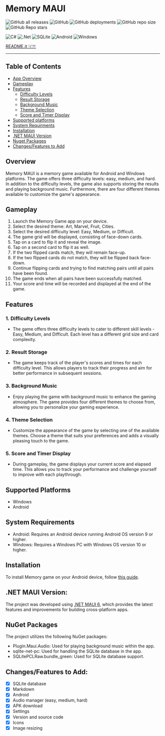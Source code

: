 # Memory MAUI

![GitHub all releases](https://img.shields.io/github/downloads/GiorgioCitterio/MemoryMAUI/total)
![GitHub](https://img.shields.io/github/license/GiorgioCitterio/MemoryMAUI)
![GitHub deployments](https://img.shields.io/github/deployments/GiorgioCitterio/MemoryMAUI/github-pages)
![GitHub repo size](https://img.shields.io/github/repo-size/GiorgioCitterio/MemoryMAUI)
![GitHub Repo stars](https://img.shields.io/github/stars/GiorgioCitterio/MemoryMAUI)

![C#](https://img.shields.io/badge/c%23-%23239120.svg?style=for-the-badge&logo=c-sharp&logoColor=white)
![.Net](https://img.shields.io/badge/.NET-5C2D91?style=for-the-badge&logo=.net&logoColor=white)
![SQLite](https://img.shields.io/badge/sqlite-%2307405e.svg?style=for-the-badge&logo=sqlite&logoColor=white)
![Android](https://img.shields.io/badge/Android-3DDC84?style=for-the-badge&logo=android&logoColor=white)
![Windows](https://img.shields.io/badge/Windows-0078D6?style=for-the-badge&logo=windows&logoColor=white)

<a href="https://github.com/GiorgioCitterio/MemoryMAUI/blob/master/README.it.md">README.it 🇮🇹</a>

---

## Table of Contents
- <a  href="#appoverview">App Overview</a>
- <a  href="#gameplay">Gameplay</a>
- <a  href="#features">Features</a>
  - <a  href="#difflvl">Difficulty Levels</a>
  - <a  href="#resstor">Result Storage</a>
  - <a  href="#backmus">Background Music</a>
  - <a  href="#theme">Theme Selection</a>
  - <a  href="#timer">Score and Timer Display</a>
- <a  href="#platforms">Supported platforms</a>
- <a  href="#sysreq">System Requirments</a>
- <a  href="#installation">Installation</a>
- <a  href="#mauiversion">.NET MAUI Version</a>
- <a  href="#nuget">Nuget Packages</a>
- <a  href="#todo">Changes/Features to Add</a>

## Overview <a name="appoverview"></a>
Memory MAUI is a memory game available for Android and Windows platforms. The game offers three difficulty levels: easy, medium, and hard. In addition to the difficulty levels, the game also supports storing the results and playing background music. Furthermore, there are four different themes available to customize the game's appearance.

## Gameplay <a name="gameplay"></a>
1. Launch the Memory Game app on your device.
2. Select the desired theme: Art, Marvel, Fruit, Cities.
3. Select the desired difficulty level: Easy, Medium, or Difficult.
4. The game grid will be displayed, consisting of face-down cards.
5. Tap on a card to flip it and reveal the image.
6. Tap on a second card to flip it as well.
7. If the two flipped cards match, they will remain face-up.
8. If the two flipped cards do not match, they will be flipped back face-down.
9. Continue flipping cards and trying to find matching pairs until all pairs have been found.
10. The game ends when all pairs have been successfully matched.
11. Your score and time will be recorded and displayed at the end of the game.

## Features <a name="features"></a>
### 1. Difficulty Levels <a name="difflvl"></a>
- The game offers three difficulty levels to cater to different skill levels - Easy, Medium, and Difficult. Each level has a different grid size and card complexity.
### 2. Result Storage <a name="resstor"></a>
- The game keeps track of the player's scores and times for each difficulty level. This allows players to track their progress and aim for better performance in subsequent sessions.
### 3. Background Music <a name="backmus"></a>
- Enjoy playing the game with background music to enhance the gaming atmosphere. The game provides four different themes to choose from, allowing you to personalize your gaming experience.
### 4. Theme Selection <a name="theme"></a>
- Customize the appearance of the game by selecting one of the available themes. Choose a theme that suits your preferences and adds a visually pleasing touch to the game.
### 5. Score and Timer Display <a name="timer"></a>
- During gameplay, the game displays your current score and elapsed time. This allows you to track your performance and challenge yourself to improve with each playthrough.

## Supported Platforms <a name="platforms"></a>
- Windows
- Android

## System Requirements <a name="sysreq"></a>
- Android: Requires an Android device running Android OS version 9 or higher.
- Windows: Requires a Windows PC with Windows OS version 10 or higher.

## Installation <a name="installation"></a>
To install Memory game on your Android device, follow [this guide](https://github.com/GiorgioCitterio/MemoryMAUI/wiki).

## .NET MAUI Version: <a name="mauiversion"></a>
The project was developed using [.NET MAUI 6](https://learn.microsoft.com/en-us/dotnet/maui/what-is-maui?view=net-maui-6.0), which provides the latest features and improvements for building cross-platform apps.

## NuGet Packages <a name="nuget"></a>
The project utilizes the following NuGet packages:
- Plugin.Maui.Audio: Used for playing background music within the app.
- sqlite-net-pc: Used for handling the SQLite database in the app.
- SQLitePCLRaw.bundle_green: Used for SQLite database support.
  
## Changes/Features to Add: <a name="todo"></a>
- [x] SQLite database
- [x] Markdown
- [x] Android
- [x] Audio manager (easy, medium, hard)
- [x] APK download
- [x] Settings
- [x] Version and source code
- [x] Icons
- [x] Image resizing
